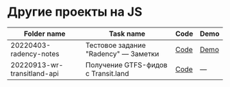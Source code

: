 # Другие проекты на JS

| Folder name                 | Task name                             | Code                                                 | Demo
|-----------------------------|---------------------------------------|------------------------------------------------------|-------------------------------------------------------------------------------------------
| 20220403-radency-notes      | Тестовое задание "Radency" — Заметки  | [Code](./22222222-other/20220403-radency-notes)      | [Demo](https://hisbvdis.github.io/training-works/javascript/22222222-other/20220403-radency-notes)
| 20220913-wr-transitland-api | Получение GTFS-фидов с Transit.land   | [Code](./22222222-other/20220913-wr-transitland-api) | —
